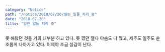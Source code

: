 ```yaml
---
category: "Notice"
path: "/notice/2018/07/20/밀린_일들_처리_중"
date: "2018-07-20"
title: "밀린 일들 처리 중"
---
```


못 해봤던 것들 거의 대부분 하고 있다.
못 꺴던 젤다 야숨도 다 깼고, 제주도 일주도 순조롭게 나아가고 있다.
이제야 조금 실감이 난다.
